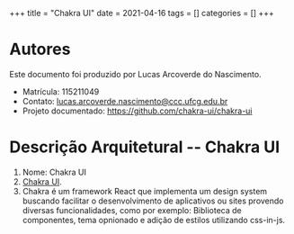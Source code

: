 +++
title = "Chakra UI"
date = 2021-04-16
tags = []
categories = []
+++

# Autores

Este documento foi produzido por Lucas Arcoverde do Nascimento.

- Matrícula: 115211049
- Contato: lucas.arcoverde.nascimento@ccc.ufcg.edu.br
- Projeto documentado: https://github.com/chakra-ui/chakra-ui

# Descrição Arquitetural -- Chakra UI

1. Nome: Chakra UI
2. [Chakra UI](https://github.com/chakra-ui/chakra-ui).
3. Chakra é um framework React que implementa um design system buscando facilitar o desenvolvimento de aplicativos ou sites provendo diversas funcionalidades, como por exemplo: Biblioteca de componentes, tema opnionado e adição de estilos utilizando css-in-js.
